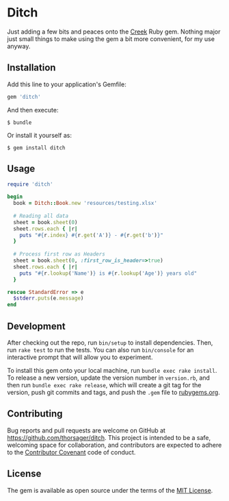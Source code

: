 # Ditch

Just adding a few bits and peaces onto the [Creek](https://github.com/pythonicrubyist/creek) Ruby gem.
Nothing major just small things to make using the gem a bit more convenient, for my use anyway.

## Installation

Add this line to your application's Gemfile:

```ruby
gem 'ditch'
```

And then execute:

    $ bundle

Or install it yourself as:

    $ gem install ditch

## Usage

```ruby
require 'ditch'

begin
  book = Ditch::Book.new 'resources/testing.xlsx'
  
  # Reading all data 
  sheet = book.sheet(0)
  sheet.rows.each { |r|
    puts "#{r.index} #{r.get('A')} - #{r.get('b')}"
  }
 
  # Process first row as Headers
  sheet = book.sheet(0, :first_row_is_header=>true)
  sheet.rows.each { |r|
    puts "#{r.lookup('Name')} is #{r.lookup('Age')} years old"
  }

rescue StandardError => e
  $stderr.puts(e.message)
end

```

## Development

After checking out the repo, run `bin/setup` to install dependencies. Then, run `rake test` to run the tests. You can also run `bin/console` for an interactive prompt that will allow you to experiment.

To install this gem onto your local machine, run `bundle exec rake install`. To release a new version, update the version number in `version.rb`, and then run `bundle exec rake release`, which will create a git tag for the version, push git commits and tags, and push the `.gem` file to [rubygems.org](https://rubygems.org).

## Contributing

Bug reports and pull requests are welcome on GitHub at https://github.com/thorsager/ditch. This project is intended to be a safe, welcoming space for collaboration, and contributors are expected to adhere to the [Contributor Covenant](http://contributor-covenant.org) code of conduct.


## License

The gem is available as open source under the terms of the [MIT License](http://opensource.org/licenses/MIT).

